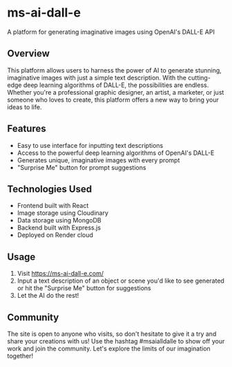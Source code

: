 # ms-ai-dall-e
A platform for generating imaginative images using OpenAI's DALL-E API

## Overview
This platform allows users to harness the power of AI to generate stunning, imaginative images with just a simple text description. With the cutting-edge deep learning algorithms of DALL-E, the possibilities are endless. Whether you're a professional graphic designer, an artist, a marketer, or just someone who loves to create, this platform offers a new way to bring your ideas to life. 

## Features
- Easy to use interface for inputting text descriptions 
- Access to the powerful deep learning algorithms of OpenAI's DALL-E 
- Generates unique, imaginative images with every prompt 
- "Surprise Me" button for prompt suggestions 

## Technologies Used
- Frontend built with React
- Image storage using Cloudinary 
- Data storage using MongoDB
- Backend built with Express.js 
- Deployed on Render cloud

## Usage
1. Visit https://ms-ai-dall-e.com/
2. Input a text description of an object or scene you'd like to see generated or hit the "Surprise Me" button for suggestions
3. Let the AI do the rest! 

## Community
The site is open to anyone who visits, so don't hesitate to give it a try and share your creations with us! Use the hashtag #msaialldalle to show off your work and join the community. Let's explore the limits of our imagination together!
